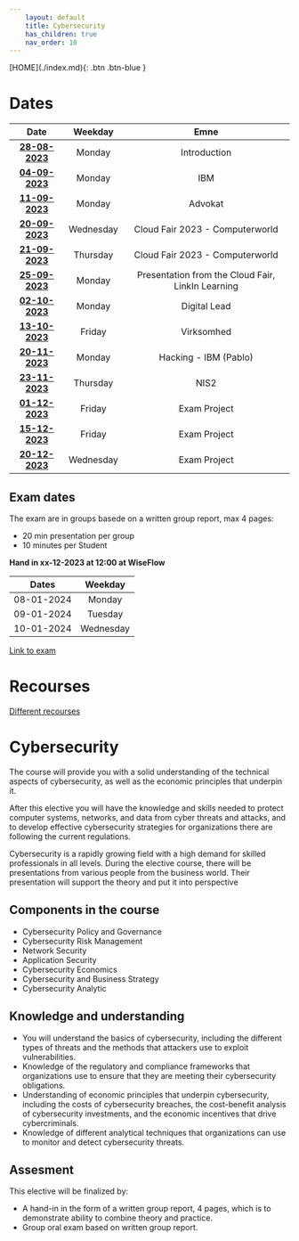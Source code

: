 ```yaml
---
    layout: default
    title: Cybersecurity
    has_children: true
    nav_order: 10
---
```


<span class="fs-1">
[HOME](./index.md){: .btn .btn-blue }
</span>

# Dates

| **Date**                            | **Weekday** | **Emne**                                          |
|:-----------------------------------:|:-----------:|:-------------------------------------------------:|
| **[28-08-2023](28-08-2023.md)**     | Monday      | Introduction                                      |
| **[04-09-2023](04-09-2023.md)**     | Monday      | IBM                                               |
| **[11-09-2023](11-09-2023.md)**     | Monday      | Advokat                                           |
| **[20-09-2023](cloudfair.md)**      | Wednesday   | Cloud Fair 2023 - Computerworld                   |
| **[21-09-2023](cloudfair.md)**      | Thursday    | Cloud Fair 2023 - Computerworld                   |
| **[25-09-2023](25-09-2023.md)**     | Monday      | Presentation from the Cloud Fair, LinkIn Learning |
| **[02-10-2023](02-10-2023.md)**     | Monday      | Digital Lead                                      |
| **[13-10-2023](13-10-2023.md)**     | Friday      | Virksomhed                                        |
| **[20-11-2023](20-11-2023.md)**     | Monday      | Hacking - IBM (Pablo)                             |
| **[23-11-2023](23-11-2023.md)**     | Thursday    | NIS2                                              |
| **[01-12-2023](./exam-project.md)** | Friday      | Exam Project                                      |
| **[15-12-2023](./exam-project.md)** | Friday      | Exam Project                                      |
| **[20-12-2023](./exam-project.md)** | Wednesday   | Exam Project                                      |

## Exam dates
The exam are in groups basede on a written group report, max 4 pages:
- 20 min presentation per group
- 10 minutes per Student

**Hand in xx-12-2023 at 12:00 at WiseFlow**

| **Dates**  |  **Weekday** |
|:----------:|:------------:|
| 08-01-2024 |  Monday      |
| 09-01-2024 |  Tuesday     |
| 10-01-2024 |  Wednesday   |

[Link to exam](exam.md)

# Recourses 
[Different recourses](recourses.md)

# Cybersecurity
The course will provide you with a solid understanding of the technical aspects of cybersecurity, as well as the economic principles that underpin it. 

After this elective you will have the knowledge and skills needed to protect computer systems, networks, and data from cyber threats and attacks, and to develop effective cybersecurity strategies for organizations there are following the current regulations. 

Cybersecurity is a rapidly growing field with a high demand for skilled professionals in all levels. During the elective course, there will be presentations from various people from the business world. Their presentation will support the theory and put it into perspective

## Components in the course
- Cybersecurity Policy and Governance
- Cybersecurity Risk Management
- Network Security
- Application Security
- Cybersecurity Economics
- Cybersecurity and Business Strategy
- Cybersecurity Analytic

## Knowledge and understanding
- You will understand the basics of cybersecurity, including the different types of threats and the methods that attackers use to exploit vulnerabilities.
- Knowledge of the regulatory and compliance frameworks that organizations use to ensure that they are meeting their cybersecurity obligations.
- Understanding of economic principles that underpin cybersecurity, including the costs of cybersecurity breaches, the cost-benefit analysis of cybersecurity investments, and the economic incentives that drive cybercriminals.
- Knowledge of different analytical techniques that organizations can use to monitor and detect cybersecurity threats.

## Assesment
This elective will be finalized by:
- A hand-in in the form of a written group report, 4 pages, which is to demonstrate ability to combine theory and practice.
- Group oral exam based on written group report.